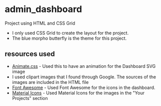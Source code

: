 # admin_dashboard
Project using HTML and CSS Grid

- I only used CSS Grid to create the layout for the project.
- The blue morpho butterfly is the theme for this project.

## resources used
- [Animate.css](https://animate.style/) - Used this to have an animation for the Dashboard SVG image
- I used clipart images that I found through Google. The sources of the images are included in the HTML file
- [Font Awesome](https://fontawesome.com/) - Used Font Awesome for the icons in the dashboard. 
- [Material Icons](https://materialdesignicons.com/) - Used Material Icons for the images in the "Your Projects" section
